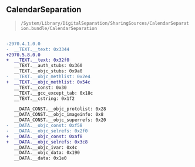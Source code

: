 ## CalendarSeparation

> `/System/Library/DigitalSeparation/SharingSources/CalendarSeparation.bundle/CalendarSeparation`

```diff

-2970.4.1.0.0
-  __TEXT.__text: 0x3344
+2970.5.8.0.0
+  __TEXT.__text: 0x32f0
   __TEXT.__auth_stubs: 0x360
   __TEXT.__objc_stubs: 0x9a0
-  __TEXT.__objc_methlist: 0x2e4
+  __TEXT.__objc_methlist: 0x54c
   __TEXT.__const: 0x30
   __TEXT.__gcc_except_tab: 0x18c
   __TEXT.__cstring: 0x1f2

   __DATA_CONST.__objc_protolist: 0x28
   __DATA_CONST.__objc_imageinfo: 0x8
   __DATA_CONST.__objc_superrefs: 0x20
-  __DATA.__objc_const: 0xf58
-  __DATA.__objc_selrefs: 0x2f0
+  __DATA.__objc_const: 0xaf8
+  __DATA.__objc_selrefs: 0x3c8
   __DATA.__objc_ivar: 0x4c
   __DATA.__objc_data: 0x190
   __DATA.__data: 0x1e0

```
